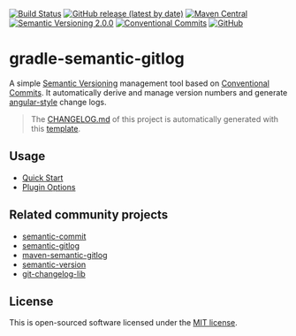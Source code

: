 [![Build Status](https://github.com/semantic-gitlog/gradle-semantic-gitlog/workflows/gradle-semantic-gitlog/badge.svg?branch=master)](https://github.com/semantic-gitlog/gradle-semantic-gitlog/actions)
[![GitHub release (latest by date)](https://img.shields.io/github/v/release/semantic-gitlog/gradle-semantic-gitlog)](https://github.com/semantic-gitlog/gradle-semantic-gitlog/releases)
[![Maven Central](https://img.shields.io/maven-central/v/team.yi.gradle.plugin/gradle-semantic-gitlog)](https://search.maven.org/artifact/team.yi.gradle.plugin/gradle-semantic-gitlog)
[![Semantic Versioning 2.0.0](https://img.shields.io/badge/Semantic%20Versioning-2.0.0-brightgreen)](https://semver.org/)
[![Conventional Commits](https://img.shields.io/badge/Conventional%20Commits-1.0.0-yellow.svg)](https://conventionalcommits.org)
[![GitHub](https://img.shields.io/github/license/semantic-gitlog/gradle-semantic-gitlog)](https://github.com/semantic-gitlog/gradle-semantic-gitlog/blob/master/LICENSE)

# gradle-semantic-gitlog

A simple [Semantic Versioning](https://semver.org/) management tool based on [Conventional Commits](https://conventionalcommits.org).
It automatically derive and manage version numbers and generate [angular-style](https://github.com/angular/angular/blob/master/CONTRIBUTING.md) change logs.

> The [CHANGELOG.md](https://github.com/semantic-gitlog/gradle-semantic-gitlog/blob/master/CHANGELOG.md) of this project is automatically generated with this [template](https://github.com/semantic-gitlog/gradle-semantic-gitlog/blob/master/config/gitlog/CHANGELOG.md.mustache).

## Usage

* [Quick Start](https://semantic-gitlog.github.io/semantic-gitlog/#/en-us/with-gradle)
* [Plugin Options](https://semantic-gitlog.github.io/semantic-gitlog/#/en-us/components/gradle-semantic-gitlog/)

## Related community projects

* [semantic-commit](https://github.com/semantic-gitlog/semantic-commit)
* [semantic-gitlog](https://github.com/semantic-gitlog/semantic-gitlog)
* [maven-semantic-gitlog](https://github.com/semantic-gitlog/maven-semantic-gitlog)
* [semantic-version](https://github.com/skuzzle/semantic-version)
* [git-changelog-lib](https://github.com/tomasbjerre/git-changelog-lib)

## License

This is open-sourced software licensed under the [MIT license](https://opensource.org/licenses/MIT).
